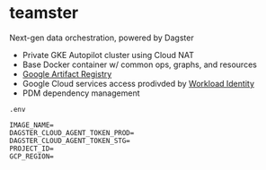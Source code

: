 # teamster
Next-gen data orchestration, powered by Dagster

- Private GKE Autopilot cluster using Cloud NAT
- Base Docker container w/ common ops, graphs, and resources
- [Google Artifact Registry](https://cloud.google.com/artifact-registry/docs/docker/store-docker-container-images)
- Google Cloud services access prodivded by [Workload Identity](https://cloud.google.com/kubernetes-engine/docs/how-to/workload-identity)
- PDM dependency management

`.env`
```
IMAGE_NAME=
DAGSTER_CLOUD_AGENT_TOKEN_PROD=
DAGSTER_CLOUD_AGENT_TOKEN_STG=
PROJECT_ID=
GCP_REGION=
```
